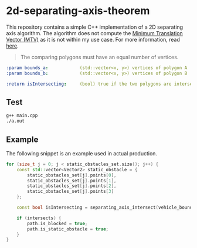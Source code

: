 # 2d-separating-axis-theorem

This repository contains a simple C++ implementation of a 2D separating axis algorithm. The algorithm does not compute the [Minimum Translation Vector (MTV)](https://dyn4j.org/2010/01/sat/#sat-mtv) as it is not within my use case. For more information, read [here](https://gamedevelopment.tutsplus.com/tutorials/collision-detection-using-the-separating-axis-theorem--gamedev-169). 

> The comparing polygons must have an equal number of vertices.

```yaml
:param bounds_a:            (std::vector<x, y>) vertices of polygon A
:param bounds_b:            (std::vector<x, y>) vertices of polygon B

:return isIntersecting:     (bool) true if the two polygons are intersecting
```

## Test

```bash
g++ main.cpp
./a.out
```

## Example

The following snippet is an example used in actual production.

```c++
for (size_t j = 0; j < static_obstacles_set.size(); j++) {
    const std::vector<Vector2> static_obstacle = {
        static_obstacles_set[j].points[0],
        static_obstacles_set[j].points[1],
        static_obstacles_set[j].points[2],
        static_obstacles_set[j].points[3]
    };

    const bool isIntersecting = separating_axis_intersect(vehicle_bounds, static_obstacle);

    if (intersects) {
        path.is_blocked = true;
        path.is_static_obstacle = true;
    }
}
```
